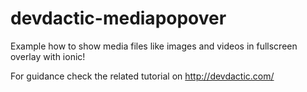 devdactic-mediapopover
======================

Example how to show media files like images and videos in fullscreen overlay with ionic!

For guidance check the related tutorial on http://devdactic.com/
